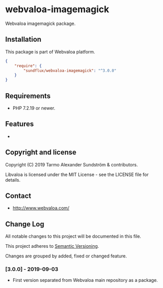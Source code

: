 webvaloa-imagemagick
========

Webvaloa imagemagick package.

## Installation

This package is part of Webvaloa platform.

```json
{
    "require": {
        "sundflux/webvaloa-imagemagick": "^3.0.0"
    }
}
```

## Requirements

- PHP 7.2.19 or newer.

## Features

- 

## Copyright and license

Copyright (C) 2019 Tarmo Alexander Sundström & contributors.

Libvaloa is licensed under the MIT License - see the LICENSE file for details.

## Contact

- http://www.webvaloa.com/

## Change Log
All notable changes to this project will be documented in this file.

This project adheres to [Semantic Versioning](http://semver.org/).

Changes are grouped by added, fixed or changed feature.

### [3.0.0] - 2019-09-03
- First version separated from Webvaloa main repository as a package. 

